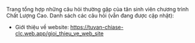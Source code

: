 Trang tổng hợp những câu hỏi thường gặp của tân sinh viên chương trình Chất Lượng Cao. Danh sách các câu hỏi (vẫn đang được cập nhật):

* Giới thiệu về website: https://tuvan-chiase-clc.web.app/gioi_thieu_ve_web_site